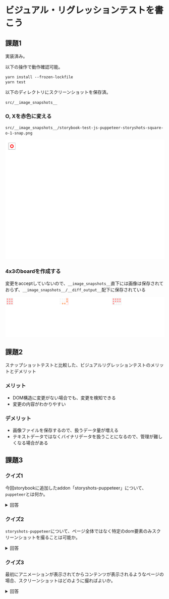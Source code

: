 # ビジュアル・リグレッションテストを書こう

## 課題1

実装済み。

以下の操作で動作確認可能。

```shell
yarn install --frozen-lockfile
yarn test
```

以下のディレクトリにスクリーンショットを保存済。

`src/__image_snapshots__`

### O, Xを赤色に変える

`src/__image_snapshots__/storybook-test-js-puppeteer-storyshots-square-o-1-snap.png`

![src/__image_snapshots__/storybook-test-js-puppeteer-storyshots-square-o-1-snap.png](src/__image_snapshots__/storybook-test-js-puppeteer-storyshots-square-o-1-snap.png)

### 4x3のboardを作成する

変更をacceptしていないので、`__image_snapshots__`直下には画像は保存されておらず、`__image_snapshots__/__diff_output__`配下に保存されている

![src/__image_snapshots__/__diff_output__/storybook-test-js-puppeteer-storyshots-board-fill-o-1-diff.png](src/__image_snapshots__/__diff_output__/storybook-test-js-puppeteer-storyshots-board-fill-o-1-diff.png)

## 課題2

スナップショットテストと比較した、ビジュアルリグレッションテストのメリットとデメリット

### メリット

- DOM構造に変更がない場合でも、変更を検知できる
- 変更の内容がわかりやすい

### デメリット

- 画像ファイルを保存するので、扱うデータ量が増える
- テキストデータではなくバイナリデータを扱うことになるので、管理が難しくなる場合がある

## 課題3

### クイズ1

今回storybookに追加したaddon「storyshots-puppeteer」について、`puppeteer`とは何か。

<details>
  <summary>回答</summary>

  （例）ヘッドレスchromeを操作するNode.jsのライブラリ。
</details>

### クイズ2

`storyshots-puppeteer`について、ページ全体ではなく特定のdom要素のみスクリーンショットを撮ることは可能か。

<details>
  <summary>回答</summary>

  可能。以下のように設定すると、id属性`root`が設定されたhtml要素の直下の要素のみスクリーンショットを撮る。

  ```javascript
  import initStoryshots from '@storybook/addon-storyshots';
  import { imageSnapshot } from '@storybook/addon-storyshots-puppeteer';

  const beforeScreenshot = (page) => page.$('#root > *');

  initStoryshots({
    suite: 'Image storyshots',
    test: imageSnapshot({ storybookUrl: 'http://localhost:6006', beforeScreenshot }),
  });
  ```

  [参考](https://github.com/storybookjs/storybook/tree/master/addons/storyshots/storyshots-puppeteer#specifying-options-to-screenshot-puppeteer-api)

</details>

### クイズ3

最初にアニメーションが表示されてからコンテンツが表示されるようなページの場合、スクリーンショットはどのように撮ればよいか。

<details>
  <summary>回答</summary>

  （例）ページを表示して一定時間後にスクリーンショットを撮るように設定する。以下のように設定すると、ページが表示されてから600ミリ秒経過後にスクリーンショットを撮る。

  ```javascript
  import initStoryshots from '@storybook/addon-storyshots';
  import { imageSnapshot } from '@storybook/addon-storyshots-puppeteer';
  const beforeScreenshot = (page, { context: { kind, story }, url }) => {
    return new Promise((resolve) =>
      setTimeout(() => {
        resolve();
      }, 600)
    );
  };
  initStoryshots({
    suite: 'Image storyshots',
    test: imageSnapshot({
      storybookUrl: 'http://localhost:6006',
      beforeScreenshot,
    }),
  });
  ```

  [参考](https://github.com/storybookjs/storybook/tree/master/addons/storyshots/storyshots-puppeteer#specifying-options-to-jest-image-snapshots)

</details>
